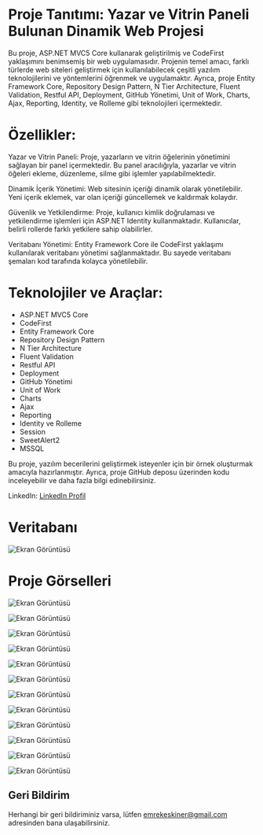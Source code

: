 # Proje Tanıtımı: Yazar ve Vitrin Paneli Bulunan Dinamik Web Projesi

Bu proje, ASP.NET MVC5 Core kullanarak geliştirilmiş ve CodeFirst yaklaşımını benimsemiş bir web uygulamasıdır. Projenin temel amacı, farklı türlerde web siteleri geliştirmek için kullanılabilecek çeşitli yazılım teknolojilerini ve yöntemlerini öğrenmek ve uygulamaktır. Ayrıca, proje Entity Framework Core, Repository Design Pattern, N Tier Architecture, Fluent Validation, Restful API, Deployment, GitHub Yönetimi, Unit of Work, Charts, Ajax, Reporting, Identity, ve Rolleme gibi teknolojileri içermektedir.

# Özellikler:

Yazar ve Vitrin Paneli: Proje, yazarların ve vitrin öğelerinin yönetimini sağlayan bir panel içermektedir. Bu panel aracılığıyla, yazarlar ve vitrin öğeleri ekleme, düzenleme, silme gibi işlemler yapılabilmektedir.

Dinamik İçerik Yönetimi: Web sitesinin içeriği dinamik olarak yönetilebilir. Yeni içerik eklemek, var olan içeriği güncellemek ve kaldırmak kolaydır.

Güvenlik ve Yetkilendirme: Proje, kullanıcı kimlik doğrulaması ve yetkilendirme işlemleri için ASP.NET Identity kullanmaktadır. Kullanıcılar, belirli rollerde farklı yetkilere sahip olabilirler.

Veritabanı Yönetimi: Entity Framework Core ile CodeFirst yaklaşımı kullanılarak veritabanı yönetimi sağlanmaktadır. Bu sayede veritabanı şemaları kod tarafında kolayca yönetilebilir.

# Teknolojiler ve Araçlar:

- ASP.NET MVC5 Core
- CodeFirst
- Entity Framework Core
- Repository Design Pattern
- N Tier Architecture
- Fluent Validation
- Restful API
- Deployment
- GitHub Yönetimi
- Unit of Work
- Charts
- Ajax
- Reporting
- Identity ve Rolleme
- Session
- SweetAlert2
- MSSQL

Bu proje, yazılım becerilerini geliştirmek isteyenler için bir örnek oluşturmak amacıyla hazırlanmıştır. Ayrıca, proje GitHub deposu üzerinden kodu inceleyebilir ve daha fazla bilgi edinebilirsiniz.


LinkedIn: [LinkedIn Profil](https://www.linkedin.com/in/emrekeskiner/)

# Veritabanı  

![Ekran Görüntüsü](https://raw.githubusercontent.com/emrekeskiner/MyCVCoreProject/master/CV_Core_Proje/PrintScreen/1.png)

# Proje Görselleri

![Ekran Görüntüsü](https://raw.githubusercontent.com/emrekeskiner/MyCVCoreProject/master/CV_Core_Proje/PrintScreen/2.png)

![Ekran Görüntüsü](https://raw.githubusercontent.com/emrekeskiner/MyCVCoreProject/master/CV_Core_Proje/PrintScreen/3.png)

![Ekran Görüntüsü](https://raw.githubusercontent.com/emrekeskiner/MyCVCoreProject/master/CV_Core_Proje/PrintScreen/4.png)

![Ekran Görüntüsü](https://raw.githubusercontent.com/emrekeskiner/MyCVCoreProject/master/CV_Core_Proje/PrintScreen/5.png)

![Ekran Görüntüsü](https://raw.githubusercontent.com/emrekeskiner/MyCVCoreProject/master/CV_Core_Proje/PrintScreen/6.png)

![Ekran Görüntüsü](https://raw.githubusercontent.com/emrekeskiner/MyCVCoreProject/master/CV_Core_Proje/PrintScreen/7.png)

![Ekran Görüntüsü](https://raw.githubusercontent.com/emrekeskiner/MyCVCoreProject/master/CV_Core_Proje/PrintScreen/8.png)

![Ekran Görüntüsü](https://raw.githubusercontent.com/emrekeskiner/MyCVCoreProject/master/CV_Core_Proje/PrintScreen/9.png)

![Ekran Görüntüsü](https://raw.githubusercontent.com/emrekeskiner/MyCVCoreProject/master/CV_Core_Proje/PrintScreen/10.png)

![Ekran Görüntüsü](https://raw.githubusercontent.com/emrekeskiner/MyCVCoreProject/master/CV_Core_Proje/PrintScreen/11.png)

![Ekran Görüntüsü](https://raw.githubusercontent.com/emrekeskiner/MyCVCoreProject/master/CV_Core_Proje/PrintScreen/12.png)

![Ekran Görüntüsü](https://raw.githubusercontent.com/emrekeskiner/MyCVCoreProject/master/CV_Core_Proje/PrintScreen/13.png)

## Geri Bildirim

Herhangi bir geri bildiriminiz varsa, lütfen emrekeskiner@gmail.com adresinden bana ulaşabilirsiniz.
